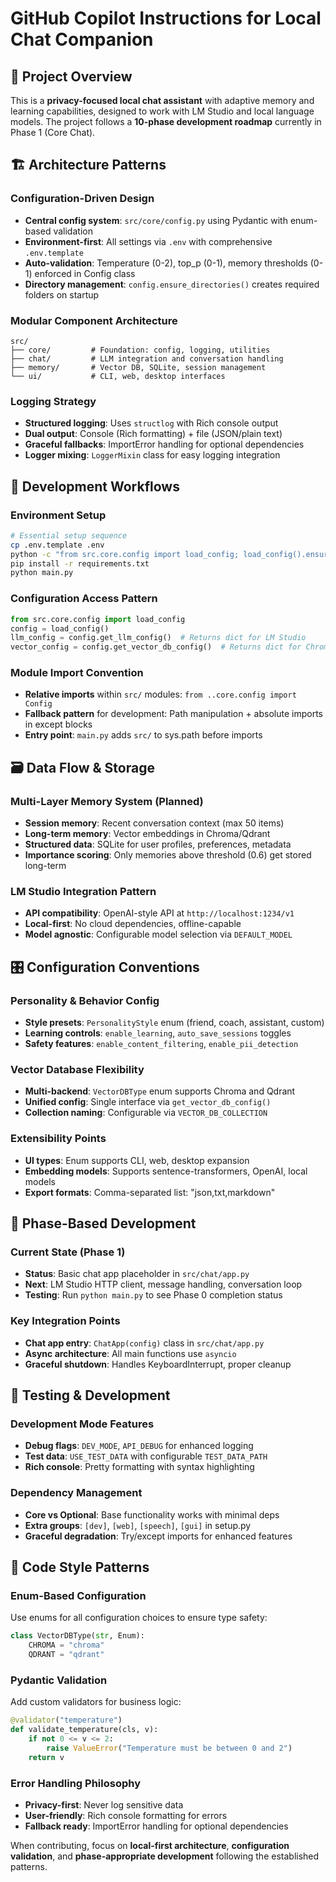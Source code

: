 # GitHub Copilot Instructions for Local Chat Companion

## 🎯 Project Overview

This is a **privacy-focused local chat assistant** with adaptive memory and learning capabilities, designed to work with LM Studio and local language models. The project follows a **10-phase development roadmap** currently in Phase 1 (Core Chat).

## 🏗️ Architecture Patterns

### Configuration-Driven Design
- **Central config system**: `src/core/config.py` using Pydantic with enum-based validation
- **Environment-first**: All settings via `.env` with comprehensive `.env.template`
- **Auto-validation**: Temperature (0-2), top_p (0-1), memory thresholds (0-1) enforced in Config class
- **Directory management**: `config.ensure_directories()` creates required folders on startup

### Modular Component Architecture
```
src/
├── core/         # Foundation: config, logging, utilities
├── chat/         # LLM integration and conversation handling  
├── memory/       # Vector DB, SQLite, session management
└── ui/           # CLI, web, desktop interfaces
```

### Logging Strategy
- **Structured logging**: Uses `structlog` with Rich console output
- **Dual output**: Console (Rich formatting) + file (JSON/plain text)
- **Graceful fallbacks**: ImportError handling for optional dependencies
- **Logger mixing**: `LoggerMixin` class for easy logging integration

## 🔧 Development Workflows

### Environment Setup
```bash
# Essential setup sequence
cp .env.template .env
python -c "from src.core.config import load_config; load_config().ensure_directories()"
pip install -r requirements.txt
python main.py
```

### Configuration Access Pattern
```python
from src.core.config import load_config
config = load_config()
llm_config = config.get_llm_config()  # Returns dict for LM Studio
vector_config = config.get_vector_db_config()  # Returns dict for Chroma/Qdrant
```

### Module Import Convention
- **Relative imports** within `src/` modules: `from ..core.config import Config`
- **Fallback pattern** for development: Path manipulation + absolute imports in except blocks
- **Entry point**: `main.py` adds `src/` to sys.path before imports

## 🗃️ Data Flow & Storage

### Multi-Layer Memory System (Planned)
- **Session memory**: Recent conversation context (max 50 items)
- **Long-term memory**: Vector embeddings in Chroma/Qdrant
- **Structured data**: SQLite for user profiles, preferences, metadata
- **Importance scoring**: Only memories above threshold (0.6) get stored long-term

### LM Studio Integration Pattern
- **API compatibility**: OpenAI-style API at `http://localhost:1234/v1`
- **Local-first**: No cloud dependencies, offline-capable
- **Model agnostic**: Configurable model selection via `DEFAULT_MODEL`

## 🎛️ Configuration Conventions

### Personality & Behavior Config
- **Style presets**: `PersonalityStyle` enum (friend, coach, assistant, custom)
- **Learning controls**: `enable_learning`, `auto_save_sessions` toggles
- **Safety features**: `enable_content_filtering`, `enable_pii_detection`

### Vector Database Flexibility
- **Multi-backend**: `VectorDBType` enum supports Chroma and Qdrant
- **Unified config**: Single interface via `get_vector_db_config()`
- **Collection naming**: Configurable via `VECTOR_DB_COLLECTION`

### Extensibility Points
- **UI types**: Enum supports CLI, web, desktop expansion
- **Embedding models**: Supports sentence-transformers, OpenAI, local models
- **Export formats**: Comma-separated list: "json,txt,markdown"

## 🚀 Phase-Based Development

### Current State (Phase 1)
- **Status**: Basic chat app placeholder in `src/chat/app.py`
- **Next**: LM Studio HTTP client, message handling, conversation loop
- **Testing**: Run `python main.py` to see Phase 0 completion status

### Key Integration Points
- **Chat app entry**: `ChatApp(config)` class in `src/chat/app.py`
- **Async architecture**: All main functions use `asyncio`
- **Graceful shutdown**: Handles KeyboardInterrupt, proper cleanup

## 🧪 Testing & Development

### Development Mode Features
- **Debug flags**: `DEV_MODE`, `API_DEBUG` for enhanced logging
- **Test data**: `USE_TEST_DATA` with configurable `TEST_DATA_PATH`
- **Rich console**: Pretty formatting with syntax highlighting

### Dependency Management
- **Core vs Optional**: Base functionality works with minimal deps
- **Extra groups**: `[dev]`, `[web]`, `[speech]`, `[gui]` in setup.py
- **Graceful degradation**: Try/except imports for enhanced features

## 📝 Code Style Patterns

### Enum-Based Configuration
Use enums for all configuration choices to ensure type safety:
```python
class VectorDBType(str, Enum):
    CHROMA = "chroma"
    QDRANT = "qdrant"
```

### Pydantic Validation
Add custom validators for business logic:
```python
@validator("temperature")
def validate_temperature(cls, v):
    if not 0 <= v <= 2:
        raise ValueError("Temperature must be between 0 and 2")
    return v
```

### Error Handling Philosophy
- **Privacy-first**: Never log sensitive data
- **User-friendly**: Rich console formatting for errors
- **Fallback ready**: ImportError handling for optional dependencies

When contributing, focus on **local-first architecture**, **configuration validation**, and **phase-appropriate development** following the established patterns.